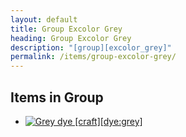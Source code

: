 ```yaml
---
layout: default
title: Group Excolor Grey
heading: Group Excolor Grey
description: "[group][excolor_grey]"
permalink: /items/group-excolor-grey/
---
```



## Items in Group

<ul class="list-items clearfix">
    <li><a href="{{site.baseurl}}/items/dye-grey/"><img src="{{site.baseurl}}/assets/img/items/textures/dye_grey.png" data-toggle="tooltip" title="Grey dye [craft][dye:grey]"></a></li>
</ul>
